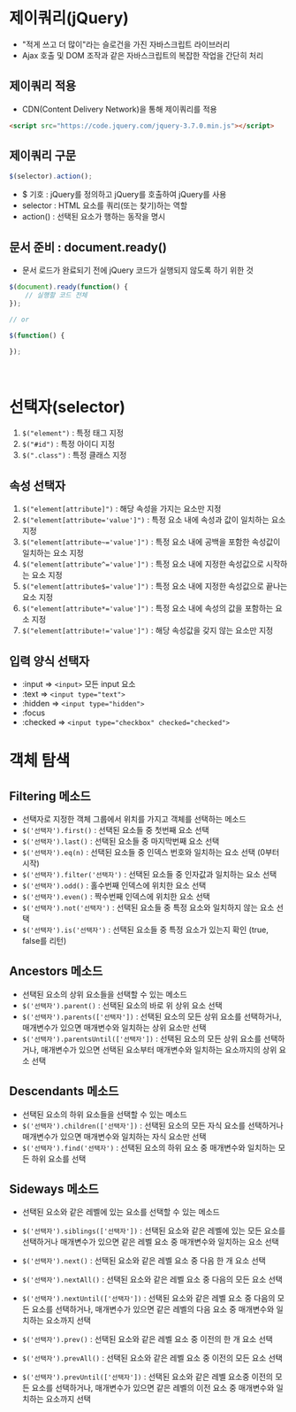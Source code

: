 # 제이쿼리(jQuery)

- "적게 쓰고 더 많이"라는 슬로건을 가진 자바스크립트 라이브러리
- Ajax 호출 및 DOM 조작과 같은 자바스크립트의 복잡한 작업을 간단히 처리

## 제이쿼리 적용

- CDN(Content Delivery Network)을 통해 제이쿼리를 적용

```html
<script src="https://code.jquery.com/jquery-3.7.0.min.js"></script>
```

## 제이쿼리 구문

```js
$(selector).action();
```

- $ 기호 : jQuery를 정의하고 jQuery를 호출하여 jQuery를 사용
- selector : HTML 요소를 쿼리(또는 찾기)하는 역할
- action() : 선택된 요소가 행하는 동작을 명시

## 문서 준비 : document.ready()

- 문서 로드가 완료되기 전에 jQuery 코드가 실행되지 않도록 하기 위한 것 

```js
$(document).ready(function() {
    // 실행할 코드 전체
});

// or

$(function() {

});
```

<br>

# 선택자(selector)

1. `$("element")` : 특정 태그 지정
2. `$("#id")` : 특정 아이디 지정
3. `$(".class")` : 특정 클래스 지정

## 속성 선택자

1. `$("element[attribute]")` : 해당 속성을 가지는 요소만 지정
2. `$("element[attribute='value']")` : 특정 요소 내에 속성과 값이 일치하는 요소 지정
3. `$("element[attribute~='value']")` : 특정 요소 내에 공백을 포함한 속성값이 일치하는 요소 지정
4. `$("element[attribute^='value']")` : 특정 요소 내에 지정한 속성값으로 시작하는 요소 지정 
5. `$("element[attribute$='value']")` : 특정 요소 내에 지정한 속성값으로 끝나는 요소 지정
6. `$("element[attribute*='value']")` : 특정 요소 내에 속성의 값을 포함하는 요소 지정
7. `$("element[attribute!='value']")` : 해당 속성값을 갖지 않는 요소만 지정

## 입력 양식 선택자 

- :input => `<input>` 모든 input 요소
- :text => `<input type="text">`
- :hidden => `<input type="hidden">`
- :focus
- :checked => `<input type="checkbox" checked="checked">`


# 객체 탐색
## Filtering 메소드

- 선택자로 지정한 객체 그룹에서 위치를 가지고 객체를 선택하는 메소드
- `$('선택자').first()` : 선택된 요소들 중 첫번째 요소 선택
- `$('선택자').last()` : 선택된 요소들 중 마지막번째 요소 선택
- `$('선택자').eq(n)` : 선택된 요소들 중 인덱스 번호와 일치하는 요소 선택 (0부터 시작)
- `$('선택자').filter('선택자')` : 선택된  요소들 중 인자값과 일치하는 요소 선택
- `$('선택자').odd()` : 홀수번째 인덱스에 위치한 요소 선택
- `$('선택자').even()` : 짝수번째 인덱스에 위치한 요소 선택
- `$('선택자').not('선택자')` : 선택된 요소들 중 특정 요소와 일치하지 않는 요소 선택
- `$('선택자').is('선택자')` : 선택된 요소들 중 특정 요소가 있는지 확인 (true, false를 리턴)


## Ancestors 메소드

- 선택된 요소의 상위 요소들을 선택할 수 있는 메소드
- `$('선택자').parent()` : 선택된 요소의 바로 위 상위 요소 선택
- `$('선택자').parents(['선택자'])` : 선택된 요소의 모든 상위 요소를 선택하거나, 매개변수가 있으면 매개변수와 일치하는 상위 요소만 선택
- `$('선택자').parentsUntil(['선택자'])` : 선택된 요소의 모든 상위 요소를 선택하거나, 매개변수가 있으면 선택된 요소부터 매개변수와 일치하는 요소까지의 상위 요소 선택


## Descendants 메소드

- 선택된 요소의 하위 요소들을 선택할 수 있는 메소드
- `$('선택자').children(['선택자'])` : 선택된 요소의 모든 자식 요소를 선택하거나 매개변수가 있으면 매개변수와 일치하는 자식 요소만 선택
- `$('선택자').find('선택자')` : 선택된 요소의 하위 요소 중 매개변수와 일치하는 모든 하위 요소를 선택

## Sideways 메소드

- 선택된 요소와 같은 레벨에 있는 요소를 선택할 수 있는 메소드
- `$('선택자').siblings(['선택자'])` : 선택된 요소와 같은 레벨에 있는 모든 요소를 선택하거나 매개변수가 있으면 같은 레벨 요소 중 매개변수와 일치하는 요소 선택

- `$('선택자').next()` : 선택된 요소와 같은 레벨 요소 중 다음 한 개 요소 선택

- `$('선택자').nextAll()` : 선택된 요소와 같은 레벨 요소 중 다음의 모든 요소 선택

- `$('선택자').nextUntil(['선택자'])` : 선택된 요소와 같은 레벨 요소 중 다음의 모든 요소를 선택하거나, 매개변수가 있으면 같은 레벨의 다음 요소 중 매개변수와 일치하는 요소까지 선택

- `$('선택자').prev()` : 선택된 요소와 같은 레벨 요소 중 이전의 한 개 요소 선택
- `$('선택자').prevAll()` : 선택된 요소와 같은 레벨 요소 중 이전의 모든 요소 선택
- `$('선택자').prevUntil(['선택자'])` : 선택된 요소와 같은 레벨 요소중 이전의 모든 요소를 선택하거나, 매개변수가 있으면 같은 레벨의 이전 요소 중 매개변수와 일치하는 요소까지 선택

